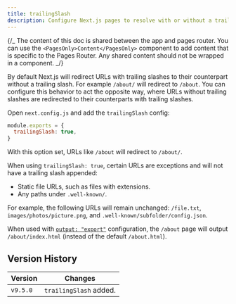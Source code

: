 ```yaml
---
title: trailingSlash
description: Configure Next.js pages to resolve with or without a trailing slash.
---
```


{/_ The content of this doc is shared between the app and pages router. You can use the `<PagesOnly>Content</PagesOnly>` component to add content that is specific to the Pages Router. Any shared content should not be wrapped in a component. _/}

By default Next.js will redirect URLs with trailing slashes to their counterpart without a trailing slash. For example `/about/` will redirect to `/about`. You can configure this behavior to act the opposite way, where URLs without trailing slashes are redirected to their counterparts with trailing slashes.

Open `next.config.js` and add the `trailingSlash` config:

```js filename="next.config.js"
module.exports = {
  trailingSlash: true,
}
```

With this option set, URLs like `/about` will redirect to `/about/`.

When using `trailingSlash: true`, certain URLs are exceptions and will not have a trailing slash appended:

- Static file URLs, such as files with extensions.
- Any paths under `.well-known/`.

For example, the following URLs will remain unchanged: `/file.txt`, `images/photos/picture.png`, and `.well-known/subfolder/config.json`.

When used with [`output: "export"`](/docs/app/guides/static-exports) configuration, the `/about` page will output `/about/index.html` (instead of the default `/about.html`).

## Version History

| Version  | Changes                |
| -------- | ---------------------- |
| `v9.5.0` | `trailingSlash` added. |
